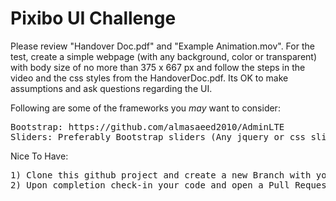 # Pixibo UI Challenge

Please review "Handover Doc.pdf" and "Example Animation.mov". For the test, create a simple webpage (with any background, color or transparent) with body size of no more than 375 x 667 px and follow the steps in the video and the css styles from the HandoverDoc.pdf. Its OK to make assumptions and ask questions regarding the UI. 

Following are some of the frameworks you *may* want to consider:
<pre>
Bootstrap: https://github.com/almasaeed2010/AdminLTE
Sliders: Preferably Bootstrap sliders (Any jquery or css sliders but thats mobile compatible) 
</pre>

Nice To Have:
<pre>
1) Clone this github project and create a new Branch with your First Name in it.
2) Upon completion check-in your code and open a Pull Request/Merge Request via github.
</pre>
